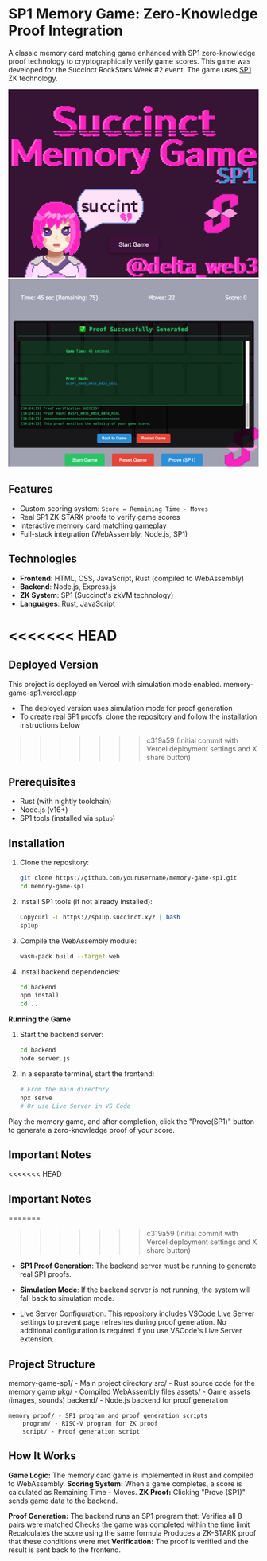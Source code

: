 # SP1 Memory Game: Zero-Knowledge Proof Integration

A classic memory card matching game enhanced with SP1 zero-knowledge proof technology to cryptographically verify game scores. This game was developed for the Succinct RockStars Week #2 event. The game uses [SP1](https://github.com/succinctlabs/sp1) ZK technology.

![Memory Game Screenshot](screenshots/game.png)
![Proof Generation Screen](screenshots/proof.png)

## Features

- Custom scoring system: `Score = Remaining Time - Moves`
- Real SP1 ZK-STARK proofs to verify game scores
- Interactive memory card matching gameplay
- Full-stack integration (WebAssembly, Node.js, SP1)

## Technologies

- **Frontend**: HTML, CSS, JavaScript, Rust (compiled to WebAssembly)
- **Backend**: Node.js, Express.js
- **ZK System**: SP1 (Succinct's zkVM technology)
- **Languages**: Rust, JavaScript

<<<<<<< HEAD
=======
## Deployed Version

This project is deployed on Vercel with simulation mode enabled. memory-game-sp1.vercel.app
- The deployed version uses simulation mode for proof generation
- To create real SP1 proofs, clone the repository and follow the installation instructions below

>>>>>>> c319a59 (Initial commit with Vercel deployment settings and X share button)
## Prerequisites

- Rust (with nightly toolchain)
- Node.js (v16+)
- SP1 tools (installed via `sp1up`)

## Installation

1. Clone the repository:
   ```bash
   git clone https://github.com/yourusername/memory-game-sp1.git
   cd memory-game-sp1
   ```

2. Install SP1 tools (if not already installed):
    ```bash
    Copycurl -L https://sp1up.succinct.xyz | bash
    sp1up
    ```

3. Compile the WebAssembly module:
    ```bash
    wasm-pack build --target web
    ```

4. Install backend dependencies:
    ```bash
    cd backend
    npm install
    cd ..
    ```
**Running the Game**

1. Start the backend server:
    ```bash
    cd backend
    node server.js
    ```
2. In a separate terminal, start the frontend:
    ```bash
    # From the main directory
    npx serve
    # Or use Live Server in VS Code
    ```
Play the memory game, and after completion, click the "Prove(SP1)" button to generate a zero-knowledge proof of your score.

## Important Notes

<<<<<<< HEAD
## Important Notes

=======
>>>>>>> c319a59 (Initial commit with Vercel deployment settings and X share button)
- **SP1 Proof Generation**: The backend server must be running to generate real SP1 proofs.
- **Simulation Mode**: If the backend server is not running, the system will fall back to simulation mode.

- Live Server Configuration: This repository includes VSCode Live Server settings to prevent page refreshes during proof generation. No additional configuration is required if you use VSCode's Live Server extension.

## Project Structure

memory-game-sp1/ - Main project directory
    src/ - Rust source code for the memory game
    pkg/ - Compiled WebAssembly files
    assets/ - Game assets (images, sounds)
    backend/ - Node.js backend for proof generation

    memory_proof/ - SP1 program and proof generation scripts
        program/ - RISC-V program for ZK proof
        script/ - Proof generation script

## How It Works

**Game Logic:** The memory card game is implemented in Rust and compiled to WebAssembly.
**Scoring System:** When a game completes, a score is calculated as Remaining Time - Moves.
**ZK Proof:** Clicking "Prove (SP1)" sends game data to the backend.

**Proof Generation:** The backend runs an SP1 program that:
    Verifies all 8 pairs were matched
    Checks the game was completed within the time limit
    Recalculates the score using the same formula
    Produces a ZK-STARK proof that these conditions were met
**Verification:** The proof is verified and the result is sent back to the frontend.

